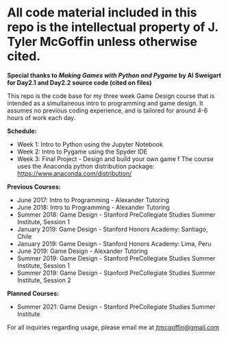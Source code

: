 # All code material included in this repo is the intellectual property of J. Tyler McGoffin unless otherwise cited. 

**Special thanks to *Making Games with Python and Pygame* by Al Sweigart for Day2.1 and Day2.2 source code (cited on files)**

This repo is the code base for my three week Game Design course that is intended as a simultaneous intro to programming and game design. It assumes no previous coding experience, and is tailored for around 4-6 hours of work each day.

**Schedule:**
 * Week 1: Intro to Python using the Jupyter Notebook
 * Week 2: Intro to Pygame using the Spyder IDE
 * Week 3: Final Project - Design and build your own game
f
The course uses the Anaconda python distribution package: https://www.anaconda.com/distribution/

**Previous Courses:**
 * June 2017: Intro to Programming - Alexander Tutoring
 * June 2018: Intro to Programming - Alexander Tutoring
 * Summer 2018: Game Design - Stanford PreCollegiate Studies Summer Institute, Session 1
 * January 2019: Game Design - Stanford Honors Academy: Santiago, Chile 
 * January 2019: Game Design - Stanford Honors Academy: Lima, Peru
 * June 2019: Game Design - Alexander Tutoring
 * Summer 2019: Game Design - Stanford PreCollegiate Studies Summer Institute, Session 1
 * Summer 2019: Game Design - Stanford PreCollegiate Studies Summer Institute, Session 2

**Planned Courses:**
 * Summer 2021: Game Design - Stanford PreCollegiate Studies Summer Institute

For all inquiries regarding usage, please email me at jtmcgoffin@gmail.com
